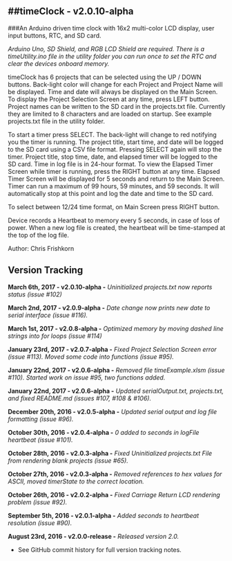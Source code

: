 ##timeClock - v2.0.10-alpha
---
###An Arduino driven time clock with 16x2 multi-color LCD display, user input buttons, RTC, and SD card.

*Arduino Uno, SD Shield, and RGB LCD Shield are required. There is a timeUtility.ino file in the utility folder you can run once to set the RTC and clear the devices onboard memory.*

timeClock has 6 projects that can be selected using the UP / DOWN buttons. Back-light color will change for each Project and Project Name will be displayed. Time and date will always be displayed on the Main Screen. To display the Project Selection Screen at any time, press LEFT button.
Project names can be written to the SD card in the projects.txt file. Currently they are limited to 8 characters and are loaded on startup. See example projects.txt file in the utility folder. 

To start a timer press SELECT. The back-light will change to red notifying you the timer is running. The project title, start time, and date will be logged to the SD card using a CSV file format. Pressing SELECT again will stop the timer. Project title, stop time, date, and elapsed timer will be logged to the SD card. Time in log file is in 24-hour format.
To view the Elapsed Timer Screen while timer is running, press the RIGHT button at any time. Elapsed Timer Screen will be displayed for 5 seconds and return to the Main Screen. Timer can run a maximum of 99 hours, 59 minutes, and 59 seconds. It will automatically stop at this point and log the date and time to the SD card.

To select between 12/24 time format, on Main Screen press RIGHT button.

Device records a Heartbeat to memory every 5 seconds, in case of loss of power. When a new log file is created, the heartbeat will be time-stamped at the top of the log file.

Author: Chris Frishkorn

Version Tracking
---
**March 6th, 2017     - v2.0.10-alpha  -** *Uninitialized projects.txt now reports status  (issue #102)*

**March 2nd, 2017     - v2.0.9-alpha   -** *Date change now prints new date to serial interface (issue #116).*

**March 1st, 2017     - v2.0.8-alpha   -** *Optimized memory by moving dashed line strings into for loops (issue #114)*

**January 23rd, 2017  - v2.0.7-alpha   -** *Fixed Project Selection Screen error (issue #113). Moved some code into functions (issue #95).*

**January 22nd, 2017  - v2.0.6-alpha   -** *Removed file timeExample.xlsm (issue #110). Started work on issue #95, two functions added.*

**January 22nd, 2017  - v2.0.6-alpha   -** *Updated serialOutput.txt, projects.txt, and fixed README.md (issues #107, #108 & #106).* 

**December 20th, 2016 - v2.0.5-alpha   -** *Updated serial output and log file formatting (issue #96).*

**October 30th, 2016  - v2.0.4-alpha   -** *0 added to seconds in logFile heartbeat (issue #101).*

**October 28th, 2016  - v2.0.3-alpha   -** *Fixed Uninitialized projects.txt File from rendering blank projects (issue #65).*

**October 27th, 2016  - v2.0.3-alpha   -** *Removed references to hex values for ASCII, moved timerState to the correct location.*

**October 26th, 2016  - v2.0.2-alpha   -** *Fixed Carriage Return LCD rendering problem (issue #92).*

**September 5th, 2016 - v2.0.1-alpha   -** *Added seconds to heartbeat resolution (issue #90).*

**August 23rd, 2016   - v2.0.0-release -** *Released version 2.0.*

- See GitHub commit history for full version tracking notes.
